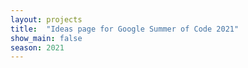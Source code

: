 ```yaml
---
layout: projects
title:  "Ideas page for Google Summer of Code 2021"
show_main: false
season: 2021
---
```

